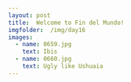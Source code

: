 ```yaml
---
layout: post
title:  Welcome to Fin del Mundo!
imgfolder:	/img/day16
images:
  - name: 0659.jpg
    text: Ibis
  - name: 0660.jpg
    text: Ugly like Ushuaia
---
```

